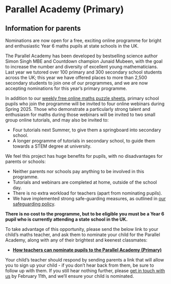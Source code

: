 # Parallel Academy (Primary)
## Information for parents


Nominations are now open for a free, exciting online programme for bright and enthusiastic Year 6 maths pupils at state schools in the UK.  

The Parallel Academy has been developed by bestselling science author Simon Singh MBE and Countdown champion Junaid Mubeen, with the goal to increase the number and diversity of excellent young mathematicians. Last year we tutored over 100 primary and 300 secondary school students across the UK; this year we have offered places to more than 2,500 secondary students to join one of our programmes, and we are now accepting nominations for this year’s primary programme.  

In addition to our [weekly free online maths puzzle sheets](https://parallel.org.uk/), primary school pupils who join the programme will be invited to four online webinars during Spring 2025. Those who demonstrate a particularly strong talent and enthusiasm for maths during those webinars will be invited to two small group online tutorials, and may also be invited to:  

* Four tutorials next Summer, to give them a springboard into secondary school.  
* A longer programme of tutorials in secondary school, to guide them towards a STEM degree at university.  

We feel this project has huge benefits for pupils, with no disadvantages for parents or schools:  

* Neither parents nor schools pay anything to be involved in this programme.  
* Tutorials and webinars are completed at home, outside of the school day.  
* There is no extra workload for teachers (apart from nominating pupils).  
* We have implemented strong safe-guarding measures, as outlined in [our safeguarding policy](https://docs.google.com/document/d/1HhJa7RxgSC5Zv0qtJFXgPjlFFCE4B44F/edit?usp=drive_link&ouid=114422519551429202885&rtpof=true&sd=true).  

__There is no cost to the programme, but to be eligible you must be a Year 6 pupil who is currently attending a state school in the UK.__

To take advantage of this opportunity, please send the below link to your child’s maths teacher, and ask them to nominate your child for the Parallel Academy, along with any of their brightest and keenest classmates:  

* [__How teachers can nominate pupils to the Parallel Academy (Primary)__](/academy-primary-teacher)

Your child’s teacher should respond by sending parents a link that will allow you to sign up your child - if you don’t hear back from them, be sure to follow up with them. If you still hear nothing further, please [get in touch with us](mailto:marsh@parallel.org.uk) by February 11th, and we’ll ensure your child is nominated.  